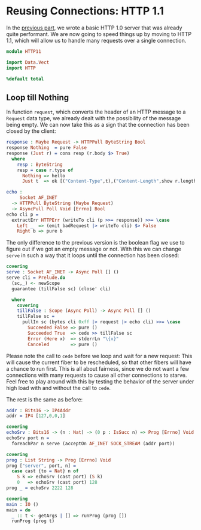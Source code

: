 # Reusing Connections: HTTP 1.1

In the [previous part](HTTP.md), we wrote a basic HTTP 1.0 server that was already
quite performant. We are now going to speed things up by moving to HTTP 1.1,
which will allow us to handle many requests over a single connection.

```idris
module HTTP11

import Data.Vect
import HTTP

%default total
```

## Loop till Nothing

In function `request`, which converts the header of an HTTP message to
a `Request` data type, we already dealt with the possibility of the
message being empty. We can now take this as a sign that the connection
has been closed by the client:

```idris
response : Maybe Request -> HTTPPull ByteString Bool
response Nothing  = pure False
response (Just r) = cons resp (r.body $> True)
  where
    resp : ByteString
    resp = case r.type of
      Nothing => hello
      Just t  => ok [("Content-Type",t),("Content-Length",show r.length)]

echo :
     Socket AF_INET
  -> HTTPPull ByteString (Maybe Request)
  -> AsyncPull Poll Void [Errno] Bool
echo cli p =
  extractErr HTTPErr (writeTo cli (p >>= response)) >>= \case
    Left _  => (emit badRequest |> writeTo cli) $> False
    Right b => pure b
```

The only difference to the previous version is the boolean flag
we use to figure out if we got an empty message or not. With
this we can change `serve` in such a way that it loops until
the connection has been closed:

```idris
covering
serve : Socket AF_INET -> Async Poll [] ()
serve cli = Prelude.do
  (sc,_) <- newScope
  guarantee (tillFalse sc) (close' cli)

  where
    covering
    tillFalse : Scope (Async Poll) -> Async Poll [] ()
    tillFalse sc =
      pullIn sc (bytes cli 0xff |> request |> echo cli) >>= \case
        Succeeded False => pure ()
        Succeeded True  => cede >> tillFalse sc
        Error (Here x)  => stderrLn "\{x}"
        Canceled        => pure ()
```

Please note the call to `cede` before we loop and wait for a new
request: This will cause the current fiber to be rescheduled, so that
other fibers will have a chance to run first. This is all about fairness,
since we do not want a few connections with many requests to cause
all other connections to starve. Feel free to play around with this by
testing the behavior of the server under high load with and without
the call to `cede`.


The rest is the same as before:

```idris
addr : Bits16 -> IP4Addr
addr = IP4 [127,0,0,1]

covering
echoSrv : Bits16 -> (n : Nat) -> (0 p : IsSucc n) => Prog [Errno] Void
echoSrv port n =
  foreachPar n serve (acceptOn AF_INET SOCK_STREAM (addr port))

covering
prog : List String -> Prog [Errno] Void
prog ["server", port, n] =
  case cast {to = Nat} n of
    S k => echoSrv (cast port) (S k)
    0   => echoSrv (cast port) 128
prog _ = echoSrv 2222 128

covering
main : IO ()
main = do
  _ :: t <- getArgs | [] => runProg (prog [])
  runProg (prog t)
```


<!-- vi: filetype=idris2:syntax=markdown
-->
